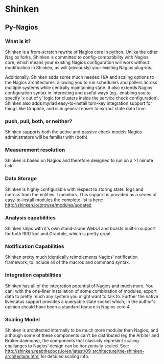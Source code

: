 # Shinken

## Py-Nagios

### What is it? 
Shinken is a from-scratch rewrite of Nagios core in python. Unlike the other
Nagios forks, Shinken is committed to config-compatibility with Nagios core,
which means your existing Nagios configuration will work without modification
in Shinken, as will (obviously) your existing Nagios plug-ins.

Additionally, Shinken adds some much needed H/A and scaling options to the
Nagios architectures, allowing you to run schedulers and pollers across
multiple systems while centrally maintaining state. It also extends Nagios'
configuration syntax in interesting and useful ways (eg.. enabling you to
specify 'x out of y' logic for clusters inside the service check
configuration). Shinken also adds myriad easy-to-install turn-key integration
support for things like Graphite, and is in general easier to extract state
data from.

### push, pull, both, or neither?
Shinken supports both the active and passive check models Nagios administrators
will be familiar with (both).

### Measurement resolution 
Shinken is based on Nagios and therefore designed to run on a >1 minute tick.

### Data Storage 
Shinken is highly configurable with respect to storing state, logs and metrics
from the entities it monitors. This support is provided as a series of
easy-to-install modules the complete list is here:
http://shinken.io/browse/modules/updated 

### Analysis capabilities
Shinken ships with it's own stand-alone WebUI and boasts built-in support for
both RRDTool and Graphite, which is pretty great.

### Notification Capabilities
Shinken pretty much identically reimplements Nagios' notification framework, to
include all of the macros and command syntax. 

### Integration capabilities
Shinken has all of the integration potential of Nagios and much more. You can,
with the one-liner installation of some combination of modules, export data to
pretty much any system you might want to talk to. Further the native livestatus
support provides a queryable state socket which, in the author's opinion should
have been a standard feature in Nagios core 4. 

### Scaling Model 
Shinken is architected internally to be much more modular than Nagios, and
although some of these components can't be distributed (eg the Arbiter and
Broker daemons), the components that classicly represent scaling challanges to
Nagios' design can be horizontally scaled. See:
http://shinken.readthedocs.io/en/latest/09_architecture/the-shinken-architecture.html
for detailed scaling info.
